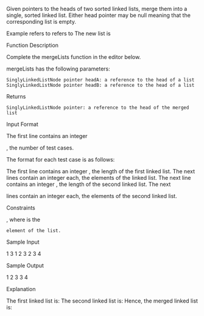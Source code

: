 Given pointers to the heads of two sorted linked lists, merge them into a single, sorted linked list. Either head pointer may be null meaning that the corresponding list is empty.

Example
refers to
refers to The new list is

Function Description

Complete the mergeLists function in the editor below.

mergeLists has the following parameters:

    SinglyLinkedListNode pointer headA: a reference to the head of a list
    SinglyLinkedListNode pointer headB: a reference to the head of a list

Returns

    SinglyLinkedListNode pointer: a reference to the head of the merged list

Input Format

The first line contains an integer

, the number of test cases.

The format for each test case is as follows:

The first line contains an integer
, the length of the first linked list.
The next lines contain an integer each, the elements of the linked list.
The next line contains an integer , the length of the second linked list.
The next

lines contain an integer each, the elements of the second linked list.

Constraints

, where is the

    element of the list.

Sample Input

1
3
1
2
3
2
3
4

Sample Output

1 2 3 3 4 

Explanation

The first linked list is:
The second linked list is: Hence, the merged linked list is: 
